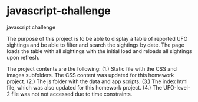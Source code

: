 # javascript-challenge
javascript challenge

The purpose of this project is to be able to display a table of reported UFO sightings and be able to filter and search the sightings by date.  The page loads the table with all sightings with the initial load and reloads all sightings upon refresh. 

The project contents are the following:
(1.) Static file with the CSS and images subfolders.  The CSS content was updated for this homework project.
(2.) The js folder with the data and app scripts. 
(3.) The index html file, which was also updated for this homework project. 
(4.) The UFO-level-2 file was not not accessed due to time constraints.
